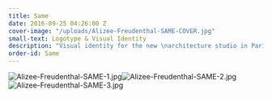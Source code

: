 ```yaml
---
title: Same
date: 2016-09-25 04:26:00 Z
cover-image: "/uploads/Alizee-Freudenthal-SAME-COVER.jpg"
small-text: Logotype & Visual Identity
description: "Visual identity for the new \narchitecture studio in Paris."
order-id: Same
---
```


![Alizee-Freudenthal-SAME-1.jpg](/uploads/Alizee-Freudenthal-SAME-1.jpg)![Alizee-Freudenthal-SAME-2.jpg](/uploads/Alizee-Freudenthal-SAME-2.jpg)![Alizee-Freudenthal-SAME-3.jpg](/uploads/Alizee-Freudenthal-SAME-3.jpg)
